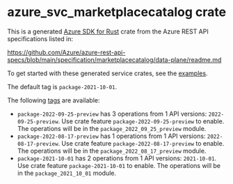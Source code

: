 # azure_svc_marketplacecatalog crate

This is a generated [Azure SDK for Rust](https://github.com/Azure/azure-sdk-for-rust) crate from the Azure REST API specifications listed in:

https://github.com/Azure/azure-rest-api-specs/blob/main/specification/marketplacecatalog/data-plane/readme.md

To get started with these generated service crates, see the [examples](https://github.com/Azure/azure-sdk-for-rust/blob/main/services/README.md#examples).

The default tag is `package-2021-10-01`.

The following [tags](https://github.com/Azure/azure-sdk-for-rust/blob/main/services/tags.md) are available:

- `package-2022-09-25-preview` has 3 operations from 1 API versions: `2022-09-25-preview`. Use crate feature `package-2022-09-25-preview` to enable. The operations will be in the `package_2022_09_25_preview` module.
- `package-2022-08-17-preview` has 1 operations from 1 API versions: `2022-08-17-preview`. Use crate feature `package-2022-08-17-preview` to enable. The operations will be in the `package_2022_08_17_preview` module.
- `package-2021-10-01` has 2 operations from 1 API versions: `2021-10-01`. Use crate feature `package-2021-10-01` to enable. The operations will be in the `package_2021_10_01` module.
